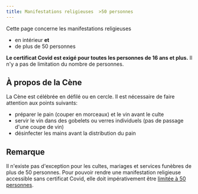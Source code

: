 ```yaml
---
title: Manifestations religieuses  >50 personnes
---
```


Cette page concerne les manifestations religieuses

- en intérieur **et**
- de plus de 50 personnes

**Le certificat Covid est exigé pour toutes les personnes de 16 ans et plus.**
Il n'y a pas de limitation du nombre de personnes.

## À propos de la Cène

La Cène est célébrée en défilé ou en cercle. Il est nécessaire de faire attention aux points suivants:

- préparer le pain (couper en morceaux) et le vin avant le culte
- servir le vin dans des gobelets ou verres individuels (pas de passage d'une coupe de vin)
- désinfecter les mains avant la distribution du pain


## Remarque

Il n'existe pas d'exception pour les cultes, mariages et services funèbres de plus de 50 personnes.
Pour pouvoir rendre une manifestation religieuse accessible sans certificat Covid, elle doit impérativement être [limitée à 50 personnes](/religieux-moins-50/).